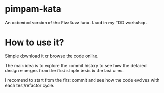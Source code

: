 pimpam-kata
===========

An extended version of the FizzBuzz kata. Used in my TDD workshop.

How to use it?
==============

Simple download it or browse the code online.

The main idea is to explore the commit history to see how the detailed design emerges from the first simple tests to the last ones.

I recomend to start from the first commit and see how the code evolves with each test/refactor cycle.
